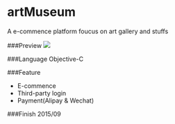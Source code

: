 # artMuseum
A e-commence platform foucus on art gallery and stuffs

###Preview
![](artmuseum.gif)

###Language
Objective-C

###Feature
* E-commence
* Third-party login
* Payment(Alipay & Wechat)

###Finish
2015/09